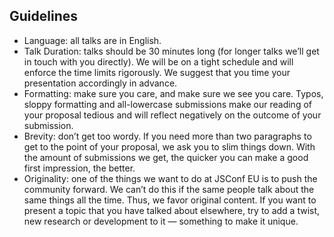 ## Guidelines

* Language: all talks are in English.
* Talk Duration: talks should be 30 minutes long (for longer talks we’ll get in touch with you directly). We will be on a tight schedule and will enforce the time limits rigorously. We suggest that you time your presentation accordingly in advance.
* Formatting: make sure you care, and make sure we see you care. Typos, sloppy formatting and all-lowercase submissions make our reading of your proposal tedious and will reflect negatively on the outcome of your submission.
* Brevity: don’t get too wordy. If you need more than two paragraphs to get to the point of your proposal, we ask you to slim things down. With the amount of submissions we get, the quicker you can make a good first impression, the better.
* Originality: one of the things we want to do at JSConf EU is to push the community forward. We can’t do this if the same people talk about the same things all the time. Thus, we favor original content. If you want to present a topic that you have talked about elsewhere, try to add a twist, new research or development to it — something to make it unique.
